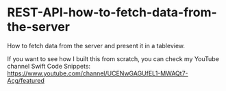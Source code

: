 # REST-API-how-to-fetch-data-from-the-server
How to fetch data from the server and present it in a tableview.

If you want to see how I built this from scratch, you can check my YouTube channel Swift Code Snippets: https://www.youtube.com/channel/UCENwGAGUfEL1-MWAQt7-Acg/featured
